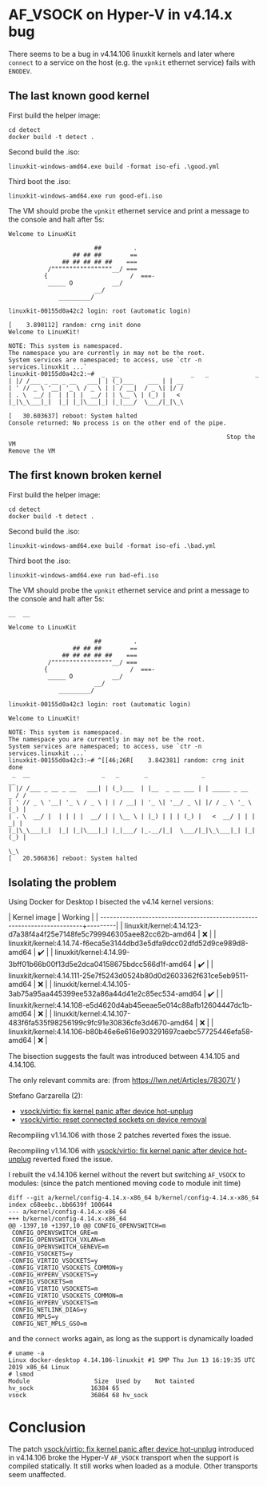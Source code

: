 # AF_VSOCK on Hyper-V in v4.14.x bug

There seems to be a bug in v4.14.106 linuxkit kernels and later where `connect` to a
service on the host (e.g. the `vpnkit` ethernet service) fails with `ENODEV`.
 
## The last known good kernel
 
First build the helper image:
```
cd detect
docker build -t detect .
```

Second build the .iso:
```
linuxkit-windows-amd64.exe build -format iso-efi .\good.yml
```

Third boot the .iso:
```
linuxkit-windows-amd64.exe run good-efi.iso
```

The VM should probe the `vpnkit` ethernet service and print a message to the console and halt after 5s:
```
Welcome to LinuxKit

                        ##         .
                  ## ## ##        ==
               ## ## ## ## ##    ===
           /"""""""""""""""""__/ ===
          {                       /  ===-
           _____ O           __/
                        __/
              _________/

linuxkit-00155d0a42c2 login: root (automatic login)

[    3.890112] random: crng init done
Welcome to LinuxKit!

NOTE: This system is namespaced.
The namespace you are currently in may not be the root.
System services are namespaced; to access, use `ctr -n services.linuxkit ...`
linuxkit-00155d0a42c2:~#  _  __                    _   _             _
| |/ /___ _ __ _ __   ___| | (_)___    ___ | | __
| ' // _ \ '__| '_ \ / _ \ | | / __|  / _ \| |/ /
| . \  __/ |  | | | |  __/ | | \__ \ | (_) |   <
|_|\_\___|_|  |_| |_|\___|_| |_|___/  \___/|_|\_\

[   30.603637] reboot: System halted
Console returned: No process is on the other end of the pipe.

                                                             Stop the VM
Remove the VM
```

## The first known broken kernel

 
First build the helper image:
```
cd detect
docker build -t detect .
```

Second build the .iso:
```
linuxkit-windows-amd64.exe build -format iso-efi .\bad.yml
```

Third boot the .iso:
```
linuxkit-windows-amd64.exe run bad-efi.iso
```

The VM should probe the `vpnkit` ethernet service and print a message to the console and halt after 5s:
```
__  __

Welcome to LinuxKit

                        ##         .
                  ## ## ##        ==
               ## ## ## ## ##    ===
           /"""""""""""""""""__/ ===
          {                       /  ===-
           _____ O           __/
                        __/
              _________/

linuxkit-00155d0a42c3 login: root (automatic login)

Welcome to LinuxKit!

NOTE: This system is namespaced.
The namespace you are currently in may not be the root.
System services are namespaced; to access, use `ctr -n services.linuxkit ...`
linuxkit-00155d0a42c3:~# ^[[46;26R[    3.842381] random: crng init done
 _  __                    _   _       _               _                   __
| |/ /___ _ __ _ __   ___| | (_)___  | |__  _ __ ___ | | _____ _ __    _ / /
| ' // _ \ '__| '_ \ / _ \ | | / __| | '_ \| '__/ _ \| |/ / _ \ '_ \  (_) |
| . \  __/ |  | | | |  __/ | | \__ \ | |_) | | | (_) |   <  __/ | | |  _| |
|_|\_\___|_|  |_| |_|\___|_| |_|___/ |_.__/|_|  \___/|_|\_\___|_| |_| (_) |
                                                                         \_\
[   20.506836] reboot: System halted
```

## Isolating the problem

Using Docker for Desktop I bisected the v4.14 kernel versions:

| Kernel image                                                            | Working |
| ------------------------------------------------------------------------+---------|
| linuxkit/kernel:4.14.123-d7a38f4a4f25e7148fe5c799946305aee82cc62b-amd64 | ❌     |
| linuxkit/kernel:4.14.74-f6eca5e3144dbd3e5dfa9dcc02dfd52d9ce989d8-amd64  | ✔️     |
| linuxkit/kernel:4.14.99-3bff01b66b00f13d5e2dca04158675bdcc566d1f-amd64  | ✔️     |
| linuxkit/kernel:4.14.111-25e7f5243d0524b80d0d2603362f631ce5eb9511-amd64 | ❌     |
| linuxkit/kernel:4.14.105-3ab75a95aa445399ee532a86a44d41e2c85ec534-amd64 | ✔️     |
| linuxkit/kernel:4.14.108-e5d4620d4ab45eeae5e014c88afb12604447dc1b-amd64 | ❌     |
| linuxkit/kernel:4.14.107-483f6fa535f98256199c9fc91e30836cfe3d4670-amd64 | ❌     |
| linuxkit/kernel:4.14.106-b80b46e6e616e903291697caebc57725446efa58-amd64 | ❌     |

The bisection suggests the fault was introduced between 4.14.105 and 4.14.106.

The only relevant commits are: (from https://lwn.net/Articles/783071/ )

Stefano Garzarella (2):
- [vsock/virtio: fix kernel panic after device hot-unplug](https://github.com/linuxkit/linux/commit/6a78f5dccfff5c0b64b6956e6f6beadd669e0108#diff-c7455644fff4aabad361b451eec8b66e)
- [vsock/virtio: reset connected sockets on device removal](https://github.com/linuxkit/linux/commit/6a78f5dccfff5c0b64b6956e6f6beadd669e0108#diff-c7455644fff4aabad361b451eec8b66e)

Recompiling v1.14.106 with those 2 patches reverted fixes the issue.

Recompiling v1.14.106 with [vsock/virtio: fix kernel panic after device hot-unplug](https://github.com/linuxkit/linux/commit/6a78f5dccfff5c0b64b6956e6f6beadd669e0108#diff-c7455644fff4aabad361b451eec8b66e) reverted fixed the issue.

I rebuilt the v4.14.106 kernel without the revert but switching `AF_VSOCK` to modules: (since the patch mentioned moving code to module init time)
```
diff --git a/kernel/config-4.14.x-x86_64 b/kernel/config-4.14.x-x86_64
index c68eebc..bb6639f 100644
--- a/kernel/config-4.14.x-x86_64
+++ b/kernel/config-4.14.x-x86_64
@@ -1397,10 +1397,10 @@ CONFIG_OPENVSWITCH=m
 CONFIG_OPENVSWITCH_GRE=m
 CONFIG_OPENVSWITCH_VXLAN=m
 CONFIG_OPENVSWITCH_GENEVE=m
-CONFIG_VSOCKETS=y
-CONFIG_VIRTIO_VSOCKETS=y
-CONFIG_VIRTIO_VSOCKETS_COMMON=y
-CONFIG_HYPERV_VSOCKETS=y
+CONFIG_VSOCKETS=m
+CONFIG_VIRTIO_VSOCKETS=m
+CONFIG_VIRTIO_VSOCKETS_COMMON=m
+CONFIG_HYPERV_VSOCKETS=m
 CONFIG_NETLINK_DIAG=y
 CONFIG_MPLS=y
 CONFIG_NET_MPLS_GSO=m
```
and the `connect` works again, as long as the support is dynamically loaded
```
# uname -a
Linux docker-desktop 4.14.106-linuxkit #1 SMP Thu Jun 13 16:19:35 UTC 2019 x86_64 Linux
# lsmod
Module                  Size  Used by    Not tainted
hv_sock                16384 65
vsock                  36864 68 hv_sock
```

# Conclusion

The patch [vsock/virtio: fix kernel panic after device hot-unplug](https://github.com/linuxkit/linux/commit/6a78f5dccfff5c0b64b6956e6f6beadd669e0108#diff-c7455644fff4aabad361b451eec8b66e) introduced in v4.14.106
broke the Hyper-V `AF_VSOCK` transport when the support is compiled statically. It still works when loaded as a module. Other transports seem unaffected.
